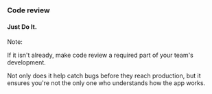 ### Code review

#### Just Do It.

Note:

If it isn't already, make code review a required part of your team's development.

Not only does it help catch bugs before they reach production, but it ensures you're not the only one who understands how the app works.
